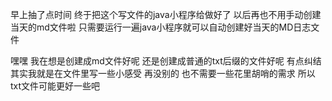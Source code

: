 早上抽了点时间
终于把这个写文件的java小程序给做好了
以后再也不用手动创建当天的md文件啦
只需要运行一遍java小程序就可以自动创建好当天的MD日志文件

嘿嘿
我在想是创建成md文件好呢
还是创建成普通的txt后缀的文件好呢
有点纠结
其实我就是在文件里写一些小感受
再没别的
也不需要一些花里胡哨的需求
所以txt文件可能更好一些吧